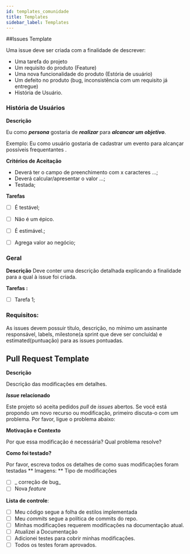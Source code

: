 ```yaml
---
id: templates_comunidade
title: Templates
sidebar_label: Templates
---
```


##Issues Template

Uma issue deve ser criada com a finalidade de descrever:
 - Uma tarefa do projeto
 - Um requisito do produto (Feature)
 - Uma nova funcionalidade do produto (Estória de usuário)
 - Um defeito no produto (bug, inconsistência com um requisito já entregue)
 - História de Usuário.

 ### História de Usuários

 **Descrição**

 Eu como ***persona*** gostaria de ***realizar*** para ***alcancar um objetivo***.

 Exemplo: Eu como usuário gostaria de cadastrar um evento para alcançar possíveis frequentantes .

 **Critérios de Aceitação**
 - Deverá ter o campo de preenchimento com x caracteres ...;
 - Deverá calcular/apresentar o valor ...;
 - Testada;


 **Tarefas**

 - [ ] É testável;
 - [ ] Não é um épico.
 - [ ] É estimável.;
 - [ ] Agrega valor ao negócio;


### Geral

**Descrição**
Deve conter uma descrição detalhada explicando a finalidade para a qual à issue foi criada.

**Tarefas :**
- [ ] Tarefa 1;

### Requisitos:

As issues devem possuir título, descrição, no mínimo um assinante responsável, labels, milestone(a sprint que deve ser concluída) e estimated(puntuação) para as issues pontuadas.


## Pull Request Template

**Descrição**

 Descrição das modificações em detalhes.

**_Issue_ relacionado**

 Este projeto só aceita pedidos _pull_ de _issues_ abertos. Se você está propondo um novo recurso ou modificação, primeiro discuta-o com um problema. Por favor, ligue o problema abaixo:

**Motivação e Contexto**

Por que essa modificação é necessária? Qual problema resolve?

**Como foi testado?**

Por favor, escreva todos os detalhes de como suas modificações foram testadas
** Imagens:
** Tipo de modificações
- [ ] _ ​​correção de bug_
- [ ] Nova _feature_

**Lista de controle**:

- [ ] Meu código segue a folha de estilos implementada
- [ ] Meu _commits_ segue a política de commits do repo.
- [ ] Minhas modificações requerem modificações na documentação atual.
- [ ] Atualizei a Documentação
- [ ] Adicionei testes para cobrir minhas modificações.
- [ ] Todos os testes foram aprovados.
